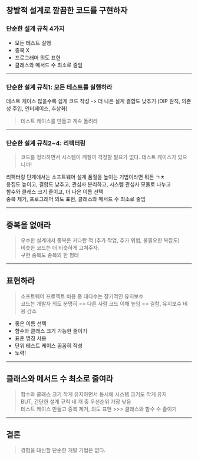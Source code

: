 ## 창발적 설계로 깔끔한 코드를 구현하자
### 단순한 설계 규칙 4가지
* 모든 테스트 실행
* 중복 X
* 프로그래머 의도 표현
* 클래스와 메서드 수 최소로 줄임

***
### 단순한 설계 규칙1: 모든 테스트를 실행하라
   테스트 케이스 많을수록 쉽게 코드 작성 -> 더 나은 설계
   결합도 낮추기 (DIP 원칙, 의존성 주입, 인터페이스, 추상화)
> 테스트 케이스를 만들고 계속 돌려라 

***
### 단순한 설계 규칙2~4: 리팩터링
> 코드를 정리하면서 시스템이 깨질까 걱정할 필요가 없다. 테스트 케이스가 있으니까! 
  
   리팩터링 단계에서는 소프트웨어 설계 품질을 높이는 기법이라면 뭐든 ㄱㅊ   
   응집도 높이고, 결합도 낮추고, 관심사 분리하고, 시스템 관심사 모듈로 나누고   
   함수와 클래스 크기 줄이고, 더 나은 이름 선택    
   중복 제거, 프로그래머 의도 표현, 클래스와 메서드 수 최소로 줄임   

***
## 중복을 없애라
> 우수한 설계에서 중복은 커다란 적 (추가 작업, 추가 위험, 불필요한 복잡도)   
> 비슷한 코드는 더 비슷하게 고쳐주자.   
> 구현 중복도 중복의 한 형태   

***
## 표현하라
> 소프트웨어 프로젝트 비용 중 대다수는 장기적인 유지보수   
> 코드는 개발자 의도 분명히 => 다른 사람 코드 이해 높임 => 결함, 유지보수 비용 감소   
* 좋은 이름 선택
* 함수와 클래스 크기 가능한 줄이기
* 표준 명칭 사용 
* 단위 테스트 케이스 꼼꼼히 작성
* 노력!

***
## 클래스와 메서드 수 최소로 줄여라
> 함수와 클래스 크기 작게 유지하면서 동시에 시스템 크기도 작게 유지   
> BUT, 간단한 설계 규칙 네 개 중 우선순위 가장 낮음   
> 테스트 케이스 만들고 중복 제거, 의도 표현 >>> 클래스와 함수 수 줄이기   

***
## 결론
> 경험을 대신할 단순한 개발 기법은 없다. 
